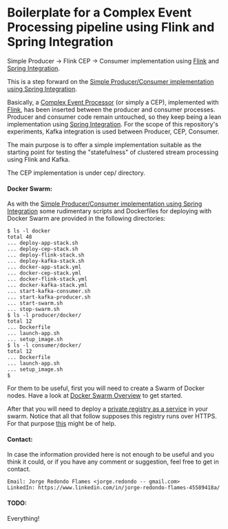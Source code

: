 # Boilerplate for a Complex Event Processing pipeline using Flink and Spring Integration

Simple Producer -> Flink CEP -> Consumer implementation using [Flink](https://flink.apache.org/) and [Spring Integration](https://docs.spring.io/spring-integration/reference/html/overview.html).

This is a step forward on the [Simple Producer/Consumer implementation using Spring Integration](https://github.com/jredondo/spring-integration-producer-consumer).

Basically, a [Complex Event Processor](https://en.wikipedia.org/wiki/Complex_event_processing) (or simply a CEP), implemented with [Flink](https://flink.apache.org/), has been inserted between the producer and consumer processes.  
Producer and consumer code remain untouched, so they keep being a lean implementation using [Spring Integration](https://docs.spring.io/spring-integration/reference/html/overview.html). 
For the scope of this repository's experiments, Kafka integration is used between Producer, CEP, Consumer. 

The main purpose is to offer a simple implementation suitable as the starting point for testing the "statefulness" of clustered stream processing using Flink and Kafka.  

The CEP implementation is under cep/ directory.  

#### Docker Swarm:

As with the [Simple Producer/Consumer implementation using Spring Integration](https://github.com/jredondo/spring-integration-producer-consumer) some rudimentary scripts and Dockerfiles for deploying with Docker Swarm are provided in the following directories: 

```
$ ls -l docker 
total 48
... deploy-app-stack.sh
... deploy-cep-stack.sh
... deploy-flink-stack.sh
... deploy-kafka-stack.sh
... docker-app-stack.yml
... docker-cep-stack.yml
... docker-flink-stack.yml
... docker-kafka-stack.yml
... start-kafka-consumer.sh
... start-kafka-producer.sh
... start-swarm.sh
... stop-swarm.sh
$ ls -l producer/docker/
total 12
... Dockerfile
... launch-app.sh
... setup_image.sh
$ ls -l consumer/docker/
total 12
... Dockerfile
... launch-app.sh
... setup_image.sh
$
```

For them to be useful, first you will need to create a Swarm of Docker nodes. 
Have a look at [Docker Swarm Overview](https://docs.docker.com/engine/swarm/) to get started.

After that you will need to deploy a [private registry as a service](https://docs.docker.com/registry/deploying/#run-the-registry-as-a-service) 
in your swarm. Notice that all that follow supposes this registry runs over HTTPS. For that purpose [this](https://github.com/docker/distribution/issues/948) might be of help.

#### Contact:

In case the information provided here is not enough to be useful and you think it could, or if you have any comment or suggestion, 
feel free to get in contact.
``` 
Email: Jorge Redondo Flames <jorge.redondo -- gmail.com> 
LinkedIn: https://www.linkedin.com/in/jorge-redondo-flames-45589418a/
``` 

#### TODO:

Everything!
